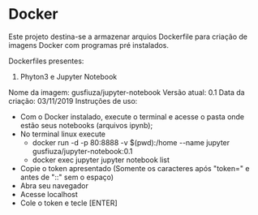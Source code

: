 # Docker

Este projeto destina-se a armazenar arquios Dockerfile para criação de imagens Docker com programas pré instalados.

Dockerfiles presentes:

1. Phyton3 e Jupyter Notebook

Nome da imagem: gusfiuza/jupyter-notebook
Versão atual: 0.1
Data da criação: 03/11/2019
Instruções de uso:
  - Com o Docker instalado, execute o terminal e acesse o pasta onde estão seus notebooks (arquivos ipynb);
  - No terminal linux execute
    - docker run -d -p 80:8888 -v $(pwd):/home --name jupyter gusfiuza/jupyter-notebook:0.1
    - docker exec jupyter jupyter notebook list
  - Copie o token apresentado (Somente os caracteres após "token=" e antes de "::" sem o espaço)
  - Abra seu navegador
  - Acesse localhost
  - Cole o token e tecle [ENTER]
